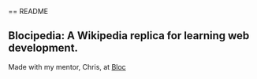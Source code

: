 == README

## Blocipedia: A Wikipedia replica for learning web development.

Made with my mentor, Chris, at [Bloc](http://bloc.io)
